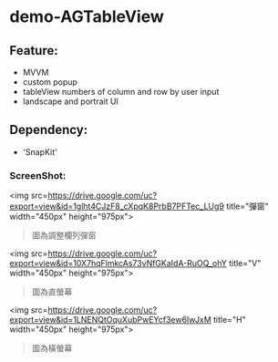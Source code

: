 # demo-AGTableView

## Feature:
- MVVM
- custom popup
- tableView numbers of column and row by user input
- landscape and portrait UI

## Dependency:
- 'SnapKit'

### ScreenShot:
<img src=https://drive.google.com/uc?export=view&id=1glht4CJzF8_cXpqK8PrbB7PFTec_LUg9 title="彈窗" width="450px" height="975px">
> 圖為調整欄列彈窗

<img src=https://drive.google.com/uc?export=view&id=10X7hqFlmkcAs73vNfGKaIdA-RuOQ_ohY title="V" width="450px" height="975px">
> 圖為直螢幕

<img src=https://drive.google.com/uc?export=view&id=1LNENQtOquXubPwEYcf3ew6IwJxM title="H" width="450px" height="975px">
> 圖為橫螢幕
